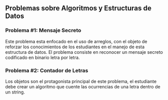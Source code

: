 ## Problemas sobre Algoritmos y Estructuras de Datos

### Problema #1: Mensaje Secreto
Este problema esta enfocado en el uso de arreglos, con el objeto de reforzar los conocimientos de los estudiantes en el manejo de esta estructura de datos. El problema consiste en reconocer un mensaje secreto codificado en binario letra por letra.

### Problema #2: Contador de Letras

Los objetos  son el protagonista principal de este problema, el estudiante debe crear un algoritmo que cuente las ocurrencias de una letra dentro de un string.
